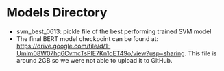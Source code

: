 # Models Directory
- svm_best_0613: pickle file of the best performing trained SVM model
- The final BERT model checkpoint can be found at: https://drive.google.com/file/d/1-Umlm08W07hq6CvmcTsPlE7Kn1oET49o/view?usp=sharing. This file is around 2GB so we were not able to upload it to GitHub.
